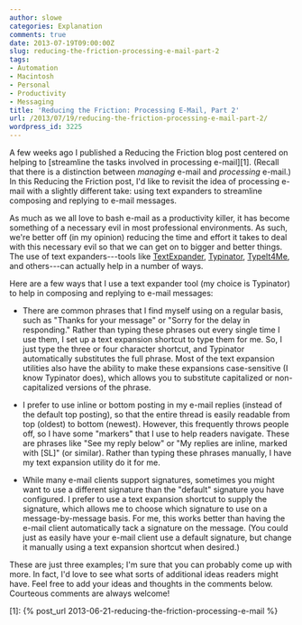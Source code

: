 ```yaml
---
author: slowe
categories: Explanation
comments: true
date: 2013-07-19T09:00:00Z
slug: reducing-the-friction-processing-e-mail-part-2
tags:
- Automation
- Macintosh
- Personal
- Productivity
- Messaging
title: 'Reducing the Friction: Processing E-Mail, Part 2'
url: /2013/07/19/reducing-the-friction-processing-e-mail-part-2/
wordpress_id: 3225
---
```


A few weeks ago I published a Reducing the Friction blog post centered on helping to [streamline the tasks involved in processing e-mail][1]. (Recall that there is a distinction between _managing_ e-mail and _processing_ e-mail.) In this Reducing the Friction post, I'd like to revisit the idea of processing e-mail with a slightly different take: using text expanders to streamline composing and replying to e-mail messages.

As much as we all love to bash e-mail as a productivity killer, it has become something of a necessary evil in most professional environments. As such, we're better off (in my opinion) reducing the time and effort it takes to deal with this necessary evil so that we can get on to bigger and better things. The use of text expanders---tools like [TextExpander](http://www.smilesoftware.com/TextExpander/), [Typinator](http://www.ergonis.com/products/typinator/), [TypeIt4Me](http://www.ettoresoftware.com/products/typeit4me/), and others---can actually help in a number of ways.

Here are a few ways that I use a text expander tool (my choice is Typinator) to help in composing and replying to e-mail messages:

* There are common phrases that I find myself using on a regular basis, such as "Thanks for your message" or "Sorry for the delay in responding." Rather than typing these phrases out every single time I use them, I set up a text expansion shortcut to type them for me. So, I just type the three or four character shortcut, and Typinator automatically substitutes the full phrase. Most of the text expansion utilities also have the ability to make these expansions case-sensitive (I know Typinator does), which allows you to substitute capitalized or non-capitalized versions of the phrase.

* I prefer to use inline or bottom posting in my e-mail replies (instead of the default top posting), so that the entire thread is easily readable from top (oldest) to bottom (newest). However, this frequently throws people off, so I have some "markers" that I use to help readers navigate. These are phrases like "See my reply below" or "My replies are inline, marked with [SL]" (or similar). Rather than typing these phrases manually, I have my text expansion utility do it for me.

* While many e-mail clients support signatures, sometimes you might want to use a different signature than the "default" signature you have configured. I prefer to use a text expansion shortcut to supply the signature, which allows me to choose which signature to use on a message-by-message basis. For me, this works better than having the e-mail client automatically tack a signature on the message. (You could just as easily have your e-mail client use a default signature, but change it manually using a text expansion shortcut when desired.)

These are just three examples; I'm sure that you can probably come up with more. In fact, I'd love to see what sorts of additional ideas readers might have. Feel free to add your ideas and thoughts in the comments below. Courteous comments are always welcome!

[1]: {% post_url 2013-06-21-reducing-the-friction-processing-e-mail %}
